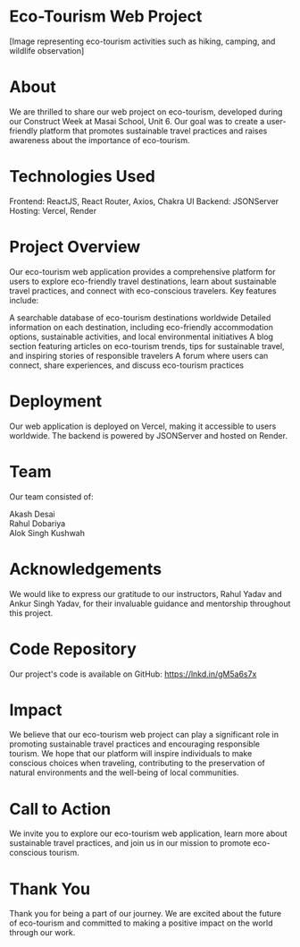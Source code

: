 # Eco-Tourism Web Project
[Image representing eco-tourism activities such as hiking, camping, and wildlife observation]

# About

We are thrilled to share our web project on eco-tourism, developed during our Construct Week at Masai School, Unit 6. Our goal was to create a user-friendly platform that promotes sustainable travel practices and raises awareness about the importance of eco-tourism.

# Technologies Used

Frontend: ReactJS, React Router, Axios, Chakra UI
Backend: JSONServer
Hosting: Vercel, Render
# Project Overview

Our eco-tourism web application provides a comprehensive platform for users to explore eco-friendly travel destinations, learn about sustainable travel practices, and connect with eco-conscious travelers. Key features include:

A searchable database of eco-tourism destinations worldwide
Detailed information on each destination, including eco-friendly accommodation options, sustainable activities, and local environmental initiatives
A blog section featuring articles on eco-tourism trends, tips for sustainable travel, and inspiring stories of responsible travelers
A forum where users can connect, share experiences, and discuss eco-tourism practices
# Deployment

Our web application is deployed on Vercel, making it accessible to users worldwide. The backend is powered by JSONServer and hosted on Render.

# Team

Our team consisted of:<br>

Akash Desai <br>
Rahul Dobariya <br>
Alok Singh Kushwah <br>
# Acknowledgements

We would like to express our gratitude to our instructors, Rahul Yadav and Ankur Singh Yadav, for their invaluable guidance and mentorship throughout this project.

# Code Repository

Our project's code is available on GitHub: https://lnkd.in/gM5a6s7x

# Impact

We believe that our eco-tourism web project can play a significant role in promoting sustainable travel practices and encouraging responsible tourism. We hope that our platform will inspire individuals to make conscious choices when traveling, contributing to the preservation of natural environments and the well-being of local communities.

# Call to Action

We invite you to explore our eco-tourism web application, learn more about sustainable travel practices, and join us in our mission to promote eco-conscious tourism.

# Thank You

Thank you for being a part of our journey. We are excited about the future of eco-tourism and committed to making a positive impact on the world through our work.

